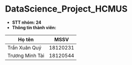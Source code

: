 # DataScience_Project_HCMUS
- **STT nhóm: 24**  
- **Thông tin thành viên:**  
  
Họ tên | MSSV  
------ | ----  
Trần Xuân Quý | 18120231  
Trương Minh Tài | 18120544
